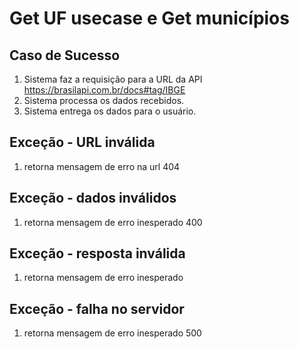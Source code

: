 # Get UF usecase e Get municípios

## Caso de Sucesso

1. Sistema faz a requisição para a URL da API https://brasilapi.com.br/docs#tag/IBGE
2. Sistema processa os dados recebidos.
3. Sistema entrega os dados para o usuário.

## Exceção - URL inválida

1. retorna mensagem de erro na url 404

## Exceção - dados inválidos

1. retorna mensagem de erro inesperado 400

## Exceção - resposta inválida

1. retorna mensagem de erro inesperado

## Exceção - falha no servidor

1. retorna mensagem de erro inesperado 500
